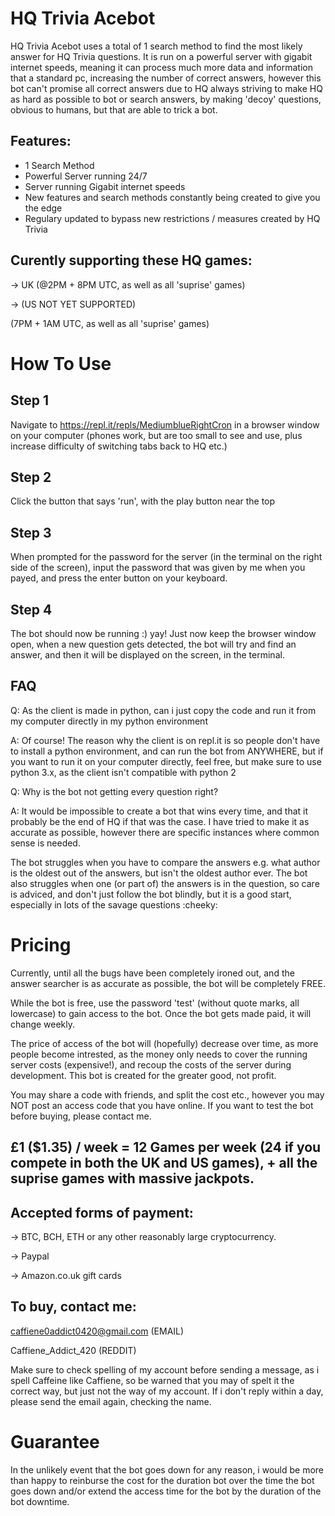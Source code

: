 # HQ Trivia Acebot

HQ Trivia Acebot uses a total of 1 search method to find the most likely answer for HQ Trivia questions.
It is run on a powerful server with gigabit internet speeds, meaning it can process much more data and information that a standard pc, increasing the number of correct answers, however this bot can't promise all correct answers due to HQ always striving to make HQ as hard as possible to bot or search answers, by making 'decoy' questions, obvious to humans, but that are able to trick a bot. 

Features:
-
* 1 Search Method
* Powerful Server running 24/7
* Server running Gigabit internet speeds
* New features and search methods constantly being created to give you the edge
* Regulary updated to bypass new restrictions / measures created by HQ Trivia





Curently supporting these HQ games:
-
-> UK (@2PM + 8PM UTC, as well as all 'suprise' games)

-> (US NOT YET SUPPORTED)

(7PM + 1AM UTC, as well as all 'suprise' games)


# How To Use

Step 1
-
Navigate to https://repl.it/repls/MediumblueRightCron in a browser window on your computer (phones work, but are too small to see and use, plus increase difficulty of switching tabs back to HQ etc.)

Step 2
-
Click the button that says 'run', with the play button near the top

Step 3
-
When prompted for the password for the server (in the terminal on the right side of the screen), input the password that was given by me when you payed, and press the enter button on your keyboard.

Step 4
-
The bot should now be running :) yay! Just now keep the browser window open, when a new question gets detected, the bot will try and find an answer, and then it will be displayed on the screen, in the terminal.

FAQ
-
Q: As the client is made in python, can i just copy the code and run it from my computer directly in my python environment

A: Of course! The reason why the client is on repl.it is so people don't have to install a python environment, and can run the bot from ANYWHERE, but if you want to run it on your computer directly, feel free, but make sure to use python 3.x, as the client isn't compatible with python 2

Q: Why is the bot not getting every question right?

A: It would be impossible to create a bot that wins every time, and that it probably be the end of HQ if that was the case. I have tried to make it as accurate as possible, however there are specific instances where common sense is needed.

The bot struggles when you have to compare the answers e.g. what author is the oldest out of the answers, but isn't the oldest author ever. The bot also struggles when one (or part of) the answers is in the question, so care is adviced, and don't just follow the bot blindly, but it is a good start, especially in lots of the savage questions :cheeky:

# Pricing

Currently, until all the bugs have been completely ironed out, and the answer searcher is as accurate as possible, the bot will be completely FREE. 

While the bot is free, use the password 'test' (without quote marks, all lowercase) to gain access to the bot. Once the bot gets made paid, it will change weekly.

The price of access of the bot will (hopefully) decrease over time, as more people become intrested, as the money only needs to cover the running server costs (expensive!), and recoup the costs of the server during development. This bot is created for the greater good, not profit.

You may share a code with friends, and split the cost etc., however you may NOT post an access code that you have online. If you want to test the bot before buying, please contact me. 

£1 ($1.35) / week = 12 Games per week (24 if you compete in both the UK and US games), + all the suprise games with massive jackpots.
-

Accepted forms of payment:
-
-> BTC, BCH, ETH or any other reasonably large cryptocurrency.

-> Paypal

-> Amazon.co.uk gift cards

To buy, contact me:
-
caffiene0addict0420@gmail.com (EMAIL)

Caffiene_Addict_420 (REDDIT)

Make sure to check spelling of my account before sending a message, as i spell Caffeine like Caffiene, so be warned that you may of spelt it the correct way, but just not the way of my account. If i don't reply within a day, please send the email again, checking the name.

# Guarantee

In the unlikely event that the bot goes down for any reason, i would be more than happy to reinburse the cost for the duration bot over the time the bot goes down and/or extend the access time for the bot by the duration of the bot downtime.


